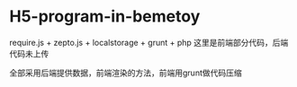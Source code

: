 # H5-program-in-bemetoy
require.js + zepto.js + localstorage + grunt + php 
这里是前端部分代码，后端代码未上传


全部采用后端提供数据，前端渲染的方法，前端用grunt做代码压缩
